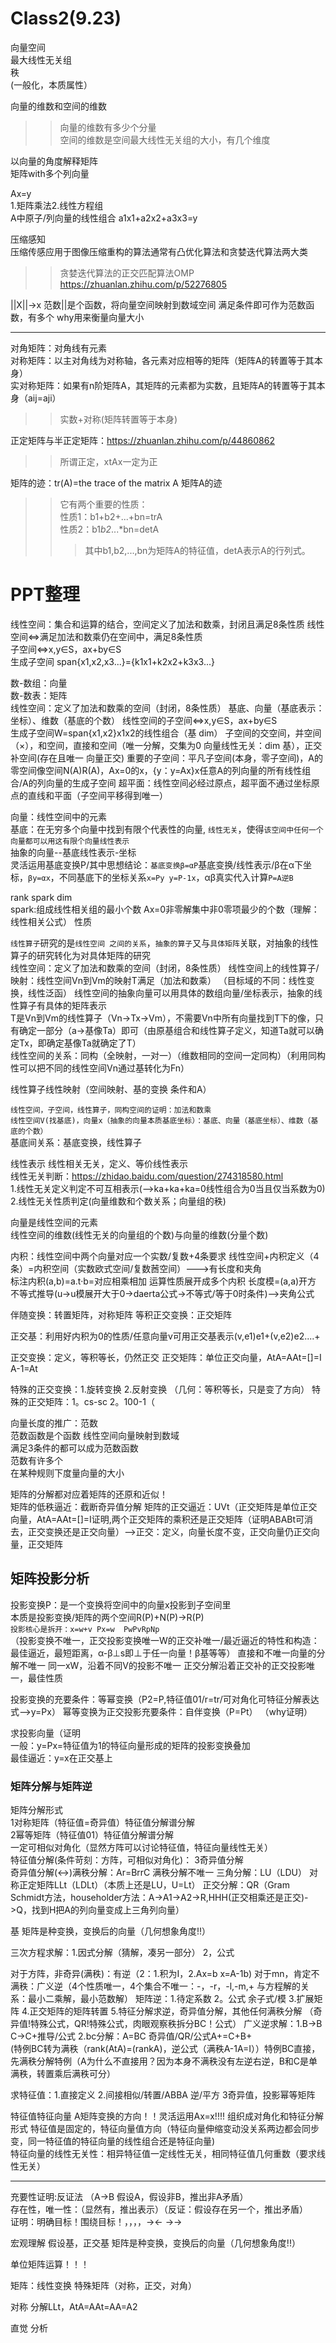 Class2(9.23)
===
向量空间  
最大线性无关组  
秩  
(一般化，本质属性）

向量的维数和空间的维数
>>向量的维数有多少个分量<br>
>>空间的维数是空间最大线性无关组的大小，有几个维度

以向量的角度解释矩阵<br>
矩阵with多个列向量

Ax=y  
1.矩阵乘法2.线性方程组  
A中原子/列向量的线性组合 a1x1+a2x2+a3x3=y  


压缩感知  
压缩传感应用于图像压缩重构的算法通常有凸优化算法和贪婪迭代算法两大类  
>>贪婪迭代算法的正交匹配算法OMP https://zhuanlan.zhihu.com/p/52276805

||X||->x
范数||是个函数，将向量空间映射到数域空间
满足条件即可作为范数函数，有多个
why用来衡量向量大小


***
对角矩阵：对角线有元素  
对称矩阵：以主对角线为对称轴，各元素对应相等的矩阵（矩阵A的转置等于其本身）   
实对称矩阵：如果有n阶矩阵A，其矩阵的元素都为实数，且矩阵A的转置等于其本身（aij=aji）
>>实数+对称(矩阵转置等于本身)

正定矩阵与半正定矩阵：https://zhuanlan.zhihu.com/p/44860862
>>所谓正定，xtAx一定为正

矩阵的迹：tr(A)=the trace of the matrix A 矩阵A的迹
>>它有两个重要的性质：   
>>性质1：b1+b2+...+bn=trA  
>>性质2：b1*b2*...*bn=detA  
>>>其中b1,b2,...,bn为矩阵A的特征值，detA表示A的行列式。


PPT整理
===

线性空间：集合和运算的结合，空间定义了加法和数乘，封闭且满足8条性质
线性空间<=>满足加法和数乘仍在空间中，满足8条性质  
子空间<=>x,y∈S，ax+by∈S   
生成子空间 span{x1,x2,x3...}={k1x1+k2x2+k3x3...}  


数-数组：向量  
数-数表：矩阵  
线性空间：定义了加法和数乘的空间（封闭，8条性质） 基底、向量（基底表示：坐标）、维数（基底的个数）
线性空间的子空间<=>x,y∈S，ax+by∈S   
生成子空间W=span{x1,x2}x1x2的线性组合（基 dim）
子空间的交空间，并空间（×），和空间，直接和空间（唯一分解，交集为0   向量线性无关：dim 基），正交补空间(存在且唯一 向量正交)
重要的子空间：平凡子空间(本身，零子空间)，A的零空间像空间N(A)R(A)，Ax=0的x，{y：y=Ax}x任意A的列向量的所有线性组合/A的列向量的生成子空间
超平面：线性空间必经过原点，超平面不通过坐标原点的直线和平面（子空间平移得到唯一）


向量：线性空间中的元素  
基底：在无穷多个向量中找到有限个代表性的向量, `线性无关`，使得`该空间中任何一个向量都可以用这有限个向量线性表示`    
抽象的向量--基底线性表示-坐标    
灵活运用基底变换P/其中思想结论：`基底变换β=αP`基底变换/线性表示/β在α下坐标，`βy=αx`，不同基底下的坐标关系`x=Py y=P-1x`，αβ真实代入计算`P=A逆B `

rank spark dim  
spark:组成线性相关组的最小个数  Ax=0非零解集中非0零项最少的个数（理解：线性相关公式）  性质  


`线性算子`研究的是`线性空间 之间的关系`，`抽象的算子`又与`具体矩阵`关联，对抽象的线性算子的研究转化为对具体矩阵的研究  
线性空间：定义了加法和数乘的空间（封闭，8条性质） 
线性空间上的线性算子/映射：线性空间Vn到Vm的映射T满足（加法和数乘）  （目标域的不同：线性变换，线性泛函）
线性空间的抽象向量可以用具体的数组向量/坐标表示，抽象的线性算子有具体的矩阵表示  
T是Vn到Vm的线性算子（Vn->Tx->Vm），不需要Vn中所有向量找到T下的像，只有确定一部分（a->基像Ta）即可（由原基组合和线性算子定义，知道Ta就可以确定Tx，即确定基像Ta就确定了T）  
线性空间的关系：同构（全映射，一对一）（维数相同的空间一定同构）（利用同构性可以把不同的线性空间Vn通过基转化为Fn）

线性算子线性映射（空间映射、基的变换 条件和A）

`线性空间，子空间，线性算子，同构空间的证明：加法和数乘`    
`线性空间V(找基底)，向量x（抽象的向量本质基底坐标）：基底、向量（基底坐标）、维数（基底的个数）`  
基底间关系：基底变换，线性算子  

线性表示
线性相关无关，定义、等价线性表示  
线性无关判断：https://zhidao.baidu.com/question/274318580.html  
1.线性无关定义判定不可互相表示(-->ka+ka+ka=0线性组合为0当且仅当系数为0)  
2.线性无关性质判定(向量维数和个数关系；向量组的秩)

向量是线性空间的元素    
线性空间的维数(线性无关的向量组的个数)与向量的维数(分量个数)  


内积：线性空间中两个向量对应一个实数/复数+4条要求
线性空间+内积定义（4条）=内积空间（实数欧式空间/复数莤空间）--->有长度和夹角  
标注内积(a,b)=a.t·b=对应相乘相加  运算性质展开成多个内积
长度模=(a,a)开方  
不等式推导(u->u模展开大于0->daerta公式->不等式/等于0时条件)-->夹角公式


伴随变换：转置矩阵，对称矩阵
等积正交变换：正交矩阵

正交基：利用好内积为0的性质/任意向量v可用正交基表示(v,e1)e1+(v,e2)e2....+

正交变换：定义，等积等长，仍然正交
正交矩阵：单位正交向量，AtA=AAt=[]=I A-1=At

特殊的正交变换：1.旋转变换 2.反射变换 （几何：等积等长，只是变了方向）
特殊的正交矩阵：1。cs-sc  2。100-1（


向量长度的推广：范数  
范数函数是个函数 线性空间向量映射到数域  
满足3条件的都可以成为范数函数  
范数有许多个  
在某种规则下度量向量的大小






矩阵的分解都对应着矩阵的还原和近似！  
矩阵的低秩逼近：截断奇异值分解
矩阵的正交逼近：UVt（正交矩阵是单位正交向量，AtA=AAt=[]=I证明,两个正交矩阵的乘积还是正交矩阵（证明ABABt可消去，正交变换还是正交向量）-->正交：定义，向量长度不变，正交向量仍正交向量，正交矩阵

## 矩阵投影分析
投影变换P：是一个变换将空间中的向量x投影到子空间里  
本质是投影变换/矩阵的两个空间R(P)+N(P)->R(P)  
`投影核心是拆开：x=w+v Px=w  PwPvRpNp`  
（投影变换不唯一，正交投影变换唯一W的正交补唯一/最近逼近的特性和构造：最佳逼近，最短距离，α-β⊥s即⊥于任一向量！β基等等）
直接和不唯一向量的分解不唯一 同一xW，沿着不同V的投影不唯一  正交分解沿着正交补的正交投影唯一，最佳性质

投影变换的充要条件：等幂变换（P2=P,特征值01/r=tr/可对角化可特征分解表达式—>y=Px）
幂等变换为正交投影充要条件：自伴变换（P=Pt）
（why证明）  

求投影向量（证明  
一般：y=Px=特征值为1的特征向量形成的矩阵的投影变换叠加  
最佳逼近：y=x在正交基上

### 矩阵分解与矩阵逆 
矩阵分解形式  
1对称矩阵（特征值=奇异值）特征值分解谱分解  
2幂等矩阵（特征值01）特征值分解谱分解   
一定可相似对角化（显然方阵可以讨论特征值，特征向量线性无关）  
特征值分解(条件苛刻：方阵，可相似对角化)：
3奇异值分解  
奇异值分解(<->)满秩分解：Ar=BrrC 满秩分解不唯一
三角分解：LU（LDU） 对称正定矩阵LLt（LDLt）（本质上还是LU，U=Lt）
正交分解：QR（Gram Schmidt方法，householder方法：A->A1->A2->R,HHH(正交相乘还是正交)->Q，找到H把A的列向量变成上三角列向量）


基
矩阵是种变换，变换后的向量（几何想象角度!!）




三次方程求解：1.因式分解（猜解，凑另一部分） 2，公式  

对于方阵，非奇异(满秩)：有逆（2：1.积为I，2.Ax=b x=A-1b)
对于mn，肯定不满秩：广义逆（4个性质唯一，4个集合不唯一：-，-r，-l,-m,+ 与方程解的关系：最小二乘解，最小范数解）
矩阵逆：1.待定系数 2。公式 余子式/模 3.扩展矩阵 4.正交矩阵的矩阵转置  5.特征分解求逆，奇异值分解，其他任何满秩分解 （奇异值!特殊公式，QR!特殊公式，肉眼观察秩拆分BC！公式）
广义逆求解：1.B->B C->C+推导/公式  2.bc分解：A=BC 奇异值/QR/公式A+=C+B+   
(特例BC转为满秩（rank(AtA)=(rankA)，逆公式（满秩A-1A=I））特例BC直接，先满秩分解特例（A为什么不直接用？因为本身不满秩没有左逆右逆，B和C是单满秩，转置乘后满秩可分）
 
求特征值：1.直接定义 2.间接相似/转置/ABBA  逆/平方  3奇异值，投影幂等矩阵

特征值特征向量
A矩阵变换的方向！！灵活运用Ax=x!!!!  组织成对角化和特征分解形式
特征值是固定的，特征向量值方向（特征向量伸缩变动没关系两边都会同步变，同一特征值的特征向量的线性组合还是特征向量)  
特征向量的线性无关性：相异特征值一定线性无关，相同特征值几何重数（要求线性无关）

----
充要性证明:反证法 （A->B 假设A，假设非B，推出非A矛盾）  
存在性，唯一性：（显然有，推出表示）（反证：假设存在另一个，推出矛盾）  
证明：明确目标！围绕目标！，，，，-><- ->->  

宏观理解
假设基，正交基
矩阵是种变换，变换后的向量（几何想象角度!!）


单位矩阵运算！！！

矩阵：线性变换 特殊矩阵（对称，正交，对角）

对称
分解LLt，AtA=AAt=AA=A2


直觉
分析
